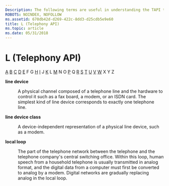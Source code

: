 ```yaml
---
Description: The following terms are useful in understanding the TAPI technology.
ROBOTS: NOINDEX, NOFOLLOW
ms.assetid: 670db42d-d269-422c-8dd3-d25cdb5e9e60
title: L (Telephony API)
ms.topic: article
ms.date: 05/31/2018
---
```


# L (Telephony API)

[A](a-tapgloss.md) [B](b-tapgloss.md) [C](c-tapgloss.md) [D](d-tapgloss.md) [E](e-tapgloss.md) F G [H](h-tapgloss.md) [I](i-tapgloss.md) J [K](k-tapgloss.md) L [M](m-tapgloss.md) N O [P](p-tapgloss.md) Q [R](r-tapgloss.md) [S](s-tapgloss.md) [T](t-tapgloss.md) [U](u-tapgloss.md) [V](v-tapgloss.md) [W](w-tapgloss.md) X Y Z

<dl> <dt>

<span id="tapi2.line_device_tapgloss"></span><span id="TAPI2.LINE_DEVICE_TAPGLOSS"></span>**line device**
</dt> <dd>

A physical channel composed of a telephone line and the hardware to control it such as a fax board, a modem, or an ISDN card. The simplest kind of line device corresponds to exactly one telephone line.

</dd> <dt>

<span id="tapi2.line_device_class_tapgloss"></span><span id="TAPI2.LINE_DEVICE_CLASS_TAPGLOSS"></span>**line device class**
</dt> <dd>

A device-independent representation of a physical line device, such as a modem.

</dd> <dt>

<span id="tapi2.local_loop"></span><span id="TAPI2.LOCAL_LOOP"></span>**local loop**
</dt> <dd>

The part of the telephone network between the telephone and the telephone company's central switching office. Within this loop, human speech from a household telephone is usually transmitted in analog format, and the digital data from a computer must first be converted to analog by a modem. Digital networks are gradually replacing analog in the local loop.

</dd> </dl>

 

 



